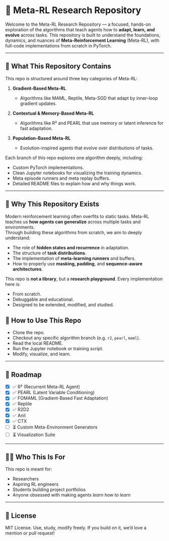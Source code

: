 # 🧭 Meta-RL Research Repository

Welcome to the Meta-RL Research Repository — a focused, hands-on exploration of the algorithms that teach agents how to **adapt, learn, and evolve** across tasks. This repository is built to understand the foundations, dynamics, and nuances of **Meta-Reinforcement Learning** (Meta-RL), with full-code implementations from scratch in PyTorch.

---

## 🌱 What This Repository Contains

This repo is structured around three key categories of Meta-RL:

1. **Gradient-Based Meta-RL**  
   - Algorithms like MAML, Reptile, Meta-SGD that adapt by inner-loop gradient updates.

2. **Contextual & Memory-Based Meta-RL**  
   - Algorithms like R² and PEARL that use memory or latent inference for fast adaptation.

3. **Population-Based Meta-RL**  
   - Evolution-inspired agents that evolve over distributions of tasks.

Each branch of this repo explores one algorithm deeply, including:
- Custom PyTorch implementations.
- Clean Jupyter notebooks for visualizing the training dynamics.
- Meta episode runners and meta replay buffers.
- Detailed README files to explain how and why things work.

---

## 🧩 Why This Repository Exists

Modern reinforcement learning often overfits to static tasks. Meta-RL teaches us **how agents can generalize** across multiple tasks and environments.  
Through building these algorithms from scratch, we aim to deeply understand:
- The role of **hidden states and recurrence** in adaptation.
- The structure of **task distributions**.
- The implementation of **meta-learning runners** and buffers.
- How to properly use **masking, padding**, and **sequence-aware architectures**.

This repo is **not a library**, but a **research playground**. Every implementation here is:
- From scratch.
- Debuggable and educational.
- Designed to be extended, modified, and studied.

## 🌟 How to Use This Repo

- Clone the repo.
- Checkout any specific algorithm branch (e.g. `r2`, `pearl`, `maml`).
- Read the local README.
- Run the Jupyter notebook or training script.
- Modify, visualize, and learn.

---

## 🧭 Roadmap

- [x] ✅ R² (Recurrent Meta-RL Agent)
- [x] ✅ PEARL (Latent Variable Conditioning)
- [x] ✅ FOMAML (Gradient-Based Fast Adaptation)
- [x] ✅ Reptile
- [x] ✅ R2D2
- [x] ✅ Anil
- [x] ✅ CTX
- [ ] ⏳ Custom Meta-Environment Generators
- [ ] ⏳ Visualization Suite

---

## 🧑‍🔬 Who This Is For

This repo is meant for:
- Researchers
- Aspiring RL engineers
- Students building project portfolios
- Anyone obsessed with making agents *learn how to learn*

---

## 📜 License

MIT License. Use, study, modify freely. If you build on it, we’d love a mention or pull request!

